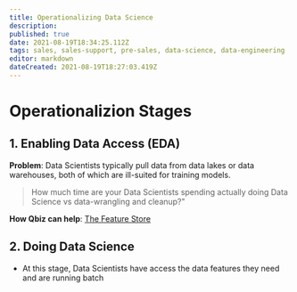 ```yaml
---
title: Operationalizing Data Science
description: 
published: true
date: 2021-08-19T18:34:25.112Z
tags: sales, sales-support, pre-sales, data-science, data-engineering
editor: markdown
dateCreated: 2021-08-19T18:27:03.419Z
---
```


# Operationalizion Stages
## 1. Enabling Data Access (EDA)


**Problem**: Data Scientists typically pull data from data lakes or data warehouses, both of which are ill-suited for training models.
> How much time are your Data Scientists spending actually doing Data Science vs data-wrangling and cleanup?"

**How Qbiz can help**: [The Feature Store](/sales-enablement/nibbles/sales-enablement/ds-feature-store)

## 2. Doing Data Science

* At this stage, Data Scientists have access the data features they need and are running batch
